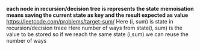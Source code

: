 
**each node in recursion/decision tree is represents the state**
**memoisation means saving the current state as key and the result expected as value**
https://leetcode.com/problems/target-sum/
Here (i, sum) is state in recursion/decision treee
Here number of ways from state(i, sum) is the value to be stored
so if we reach the same state (i,sum) we can reuse the number of ways
